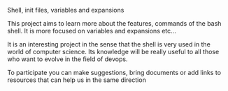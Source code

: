 Shell, init files, variables and expansions

This project aims to learn more about the features, commands of the bash shell. It is more focused on 
variables and expansions etc...

It is an interesting project in the sense that the shell is very used in the world of computer science. Its knowledge will be really useful to all those who want to evolve in the field of devops.

To participate you can make suggestions, bring documents or add links to resources that can help us in the same direction